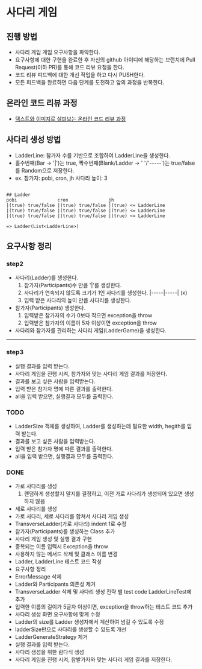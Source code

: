 # 사다리 게임

## 진행 방법

* 사다리 게임 게임 요구사항을 파악한다.
* 요구사항에 대한 구현을 완료한 후 자신의 github 아이디에 해당하는 브랜치에 Pull Request(이하 PR)를 통해 코드 리뷰 요청을 한다.
* 코드 리뷰 피드백에 대한 개선 작업을 하고 다시 PUSH한다.
* 모든 피드백을 완료하면 다음 단계를 도전하고 앞의 과정을 반복한다.

## 온라인 코드 리뷰 과정

* [텍스트와 이미지로 살펴보는 온라인 코드 리뷰 과정](https://github.com/nextstep-step/nextstep-docs/tree/master/codereview)

## 사다리 생성 방법
- LadderLine: 참가자 수를 기반으로 조합하여 LadderLine을 생성한다.
- 홀수번째(Bar -> '|')는 true, 짝수번째(Blank/Ladder -> '     '/'-----')는 true/false를 Random으로 저장한다.
- ex. 참가자: pobi, cron, jh 사다리 높이: 3

```

## Ladder
pobi               cron               jh
|(true) true/false |(true) true/false |(true) <= LadderLine
|(true) true/false |(true) true/false |(true) <= LadderLine
|(true) true/false |(true) true/false |(true) <= LadderLine

=> Ladder(List<LadderLine>)
```


## 요구사항 정리
### step2
- 사다리(Ladder)를 생성한다.
    1. 참가자(Participants)수 만큼 '|'를 생성한다.
    2. 사다리가 연속되지 않도록 크기가 1인 사다리를 생성한다. |-----|-----| (x)
    3. 입력 받은 사다리의 높이 만큼 사다리를 생성한다.
- 참가자(Participants) 생성한다.
    1. 입력받은 참가자의 수가 0보다 작으면 exception을 throw
    2. 입력받은 참가자의 이름이 5자 이상이면 exception을 throw
- 사다리와 참가자를 관리하는 사다리 게임(LadderGame)을 생성한다.
---
### step3
- 실행 결과를 입력 받는다.
- 사다리 게임을 진행 시켜, 참가자와 맞는 사다리 게임 결과를 저장한다.
- 결과를 보고 싶은 사람을 입력받는다.
- 입력 받은 참가자 명에 따른 결과를 출력한다.
- all을 입력 받으면, 실행결과 모두를 출력한다.

### TODO
- LadderSize 객체를 생성하여, Ladder를 생성하는데 필요한 width, hegith를 입력 받는다.
- 결과를 보고 싶은 사람을 입력받는다.
- 입력 받은 참가자 명에 따른 결과를 출력한다.
- all을 입력 받으면, 실행결과 모두를 출력한다.
### DONE
- 가로 사다리를 생성
    1. 랜덤하게 생성할지 말지를 결정하고, 이전 가로 사다리가 생성되어 있으면 생성하지 않음
- 세로 사다리를 생성
- 가로 사다리, 세로 사다리를 합쳐서 사다리 게임 생성
- TransverseLadder(가로 사다리) indent 1로 수정
- 참가자(Participants)를 생성하는 Class 추가
- 사다리 게임 생성 및 실행 결과 구현
- 중복되는 이름 입력시 Exception을 throw
- 사용하지 않는 메서드 삭제 및 클래스 이름 변경
- Ladder, LadderLine 테스트 코드 작성
- 요구사항 정리
- ErrorMessage 삭제
- Ladder와 Participants 의존성 제거
- TransverseLadder 삭제 및 사다리 생성 전략 별 test code LadderLineTest에 추가
- 입력한 이름의 길이가 5글자 이상이면, exception을 throw하는 테스트 코드 추가
- 사다리 생성 화면 요구사항에 맞게 수정
- Ladder의 size를 Ladder 생성자에서 계산하여 넘길 수 있도록 수정
- ladderSize만으로 사다리를 생성할 수 있도록 개선
- LadderGenerateStrategy 제거
- 실행 결과를 입력 받는다.
- 사다리 생성을 위한 람다식 생성
- 사다리 게임을 진행 시켜, 참발가자와 맞는 사다리 게임 결과를 저장한다.
